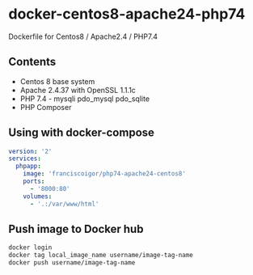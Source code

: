 # docker-centos8-apache24-php74

Dockerfile for Centos8 / Apache2.4 / PHP7.4

## Contents

* Centos 8 base system
* Apache 2.4.37 with OpenSSL 1.1.1c
* PHP 7.4 -  mysqli pdo_mysql pdo_sqlite
* PHP Composer


## Using with docker-compose

```yaml
version: '2'
services:
  phpapp:
    image: 'franciscoigor/php74-apache24-centos8'
    ports:
      - '8000:80'
    volumes:
      - '.:/var/www/html'
```

## Push image to Docker hub

```bash
docker login
docker tag local_image_name username/image-tag-name
docker push username/image-tag-name
```
